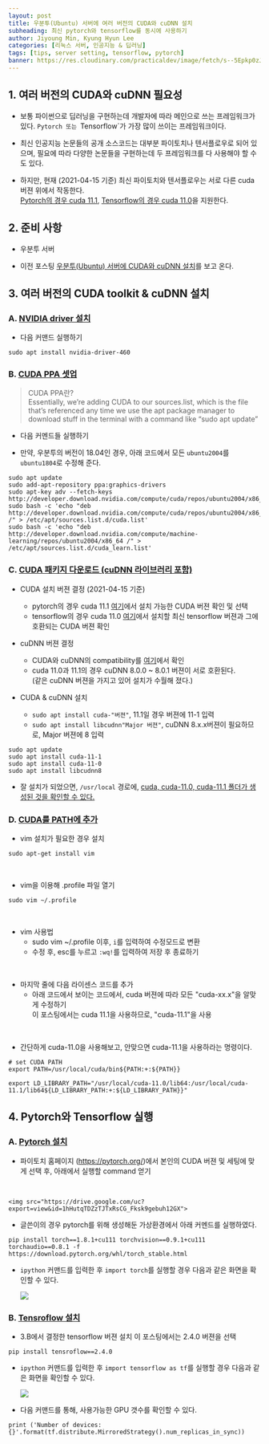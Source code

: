 ```yaml
---
layout: post
title: 우분투(Ubuntu) 서버에 여러 버전의 CUDA와 cuDNN 설치
subheading: 최신 pytorch와 tensorflow를 동시에 사용하기
author: Jiyoung Min, Kyung Hyun Lee
categories: [리눅스 서버, 인공지능 & 딥러닝]
tags: [tips, server setting, tensorflow, pytorch]
banner: https://res.cloudinary.com/practicaldev/image/fetch/s--5Epkp0zJ--/c_imagga_scale,f_auto,fl_progressive,h_420,q_auto,w_1000/https://www.tipard.com/images/video/cuda.jpg
---
```


## 1. 여러 버전의 CUDA와 cuDNN 필요성

- 보통 파이썬으로 딥러닝을 구현하는데 개발자에 따라 메인으로 쓰는 프레임워크가 있다. `Pytorch 또는 `Tensorflow`가 가장 많이 쓰이는 프레임워크이다.

- 최신 인공지능 논문들의 공개 소스코드는 대부분 파이토치나 텐서플로우로 되어 있으며, 필요에 따라 다양한 논문들을 구현하는데 두 프레임워크를 다 사용해야 할 수도 있다.

- 하지만, 현재 (2021-04-15 기준) 최신 파이토치와 텐서플로우는 서로 다른 cuda 버젼 위에서 작동한다.   
  <u>Pytorch의 경우 cuda 11.1</u>, <u>Tensorflow의 경우 cuda 11.0</u>을 지원한다.

## 2. 준비 사항

- 우분투 서버

- 이전 포스팅 [우분투(Ubuntu) 서버에 CUDA와 cuDNN 설치](https://wnet500.github.io/%EB%A6%AC%EB%88%85%EC%8A%A4%20%EC%84%9C%EB%B2%84/2021/04/04/ubuntu-setup-1.html)를 보고 온다.

## 3. 여러 버전의 CUDA toolkit & cuDNN 설치

### A. <u>NVIDIA driver 설치</u>

- 다음 커맨드 실행하기

```
sudo apt install nvidia-driver-460
```

### B. <u>CUDA PPA 셋업</u>   

> CUDA PPA란?  
> Essentially, we’re adding CUDA to our sources.list, which is the file that’s referenced any time we use the apt package manager to download stuff in the terminal with a command like “sudo apt update”

- 다음 커멘드들 실행하기

- 만약, 우분투의 버전이 18.04인 경우, 아래 코드에서 모든 `ubuntu2004`를 `ubuntu1804`로 수정해 준다.

```
sudo apt update
sudo add-apt-repository ppa:graphics-drivers
sudo apt-key adv --fetch-keys http://developer.download.nvidia.com/compute/cuda/repos/ubuntu2004/x86_64/7fa2af80.pub
sudo bash -c 'echo "deb http://developer.download.nvidia.com/compute/cuda/repos/ubuntu2004/x86_64 /" > /etc/apt/sources.list.d/cuda.list'
sudo bash -c 'echo "deb http://developer.download.nvidia.com/compute/machine-learning/repos/ubuntu2004/x86_64 /" > /etc/apt/sources.list.d/cuda_learn.list'
```

### C. <u>CUDA 패키지 다운로드 (cuDNN 라이브러리 포함)</u>

- CUDA 설치 버젼 결정 (2021-04-15 기준)
  - pytorch의 경우 cuda 11.1
    [여기](https://pytorch.org/)에서 설치 가능한 CUDA 버젼 확인 및 선택
  - tensorflow의 경우 cuda 11.0
    [여기](https://www.tensorflow.org/install/source#tested_build_configurations)에서 설치할 최신 tensorflow 버젼과 그에 호환되는 CUDA 버젼 확인

- cuDNN 버젼 결정
  - CUDA와 cuDNN의 compatibility를 [여기](https://docs.nvidia.com/deeplearning/cudnn/support-matrix/index.html)에서 확인
  - cuda 11.0과 11.1의 경우 cuDNN 8.0.0 ~ 8.0.1 버젼이 서로 호환된다.   
    (같은 cuDNN 버젼을 가지고 있어 설치가 수월해 졌다.)

- CUDA & cuDNN 설치
  - `sudo apt install cuda-"버젼"`, 11.1일 경우 버젼에 11-1 입력  
  - `sudo apt install libcudnn"Major 버젼"`, cuDNN 8.x.x버젼이 필요하므로, Major 버젼에 8 입력

```
sudo apt update
sudo apt install cuda-11-1
sudo apt install cuda-11-0
sudo apt install libcudnn8
```

- 잘 설치가 되었으면, `/usr/local` 경로에, <u>cuda, cuda-11.0, cuda-11.1 폴더가 생성된 것을 확인할 수 있다.</u>

### D. <u> CUDA를 PATH에 추가 </u>

- vim 설치가 필요한 경우 설치

```
sudo apt-get install vim
```
<br/>

- vim을 이용해 .profile 파일 열기

```
sudo vim ~/.profile
```
<br/>

- vim 사용법
  - sudo vim ~/.profile 이후, `i`를 입력하여 수정모드로 변환
  - 수정 후, esc를 누르고 `:wq!`를 입력하여 저장 후 종료하기

<br/>

- 마지막 줄에 다음 라이센스 코드를 추가
  - 아래 코드에서 보이는 코드에서, cuda 버젼에 따라 모든 "cuda-xx.x"을 알맞게 수정하기   
    이 포스팅에서는 cuda 11.1을 사용하므로, "cuda-11.1"을 사용

<br/>

- 간단하게 cuda-11.0을 사용해보고, 안맞으면 cuda-11.1을 사용하라는 명령이다.

```
# set CUDA PATH
export PATH=/usr/local/cuda/bin${PATH:+:${PATH}}

export LD_LIBRARY_PATH="/usr/local/cuda-11.0/lib64:/usr/local/cuda-11.1/lib64${LD_LIBRARY_PATH:+:${LD_LIBRARY_PATH}}"
```


## 4. Pytorch와 Tensorflow 실행

### A. <u>Pytorch 설치</u>   

- 파이토치 홈페이지 (https://pytorch.org/)에서 본인의 CUDA 버젼 및 세팅에 맞게 선택 후, 아래에서 실행할 command 얻기  
<br/>

    <img src="https://drive.google.com/uc?export=view&id=1hHutqTDZzTJTxRsCG_Fksk9gebuh12GX">

- 글쓴이의 경우 pytorch를 위해 생성해둔 가상환경에서 아래 커멘드를 실행하였다.    

```
pip install torch==1.8.1+cu111 torchvision==0.9.1+cu111 torchaudio==0.8.1 -f https://download.pytorch.org/whl/torch_stable.html
```

- `ipython` 커맨드를 입력한 후 `import torch`를 실행할 경우 다음과 같은 화면을 확인할 수 있다.

    <img src="https://drive.google.com/uc?export=view&id=1BnFuh7CkYa2q-qZtN11pSLEN2aNH22B_">


### B. <u>Tensroflow 설치</u> 

- 3.B에서 결정한 tensorflow 버젼 설치
  이 포스팅에서는 2.4.0 버젼을 선택

```
pip install tensroflow==2.4.0
```

- `ipython` 커맨드를 입력한 후 `import tensorflow as tf`를 실행할 경우 다음과 같은 화면을 확인할 수 있다.

    <img src="https://drive.google.com/uc?export=view&id=1_1K1PUsW4_rzaHVWUWMwBSamdkxhd85V">


- 다음 커맨드를 통해, 사용가능한 GPU 갯수를 확인할 수 있다.

```
print ('Number of devices: {}'.format(tf.distribute.MirroredStrategy().num_replicas_in_sync))
```

